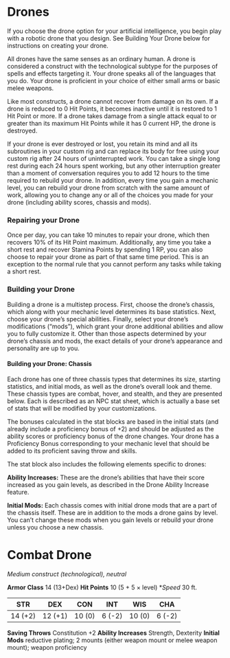 # Drones

If you choose the drone option for your artificial intelligence, you begin play with a robotic drone that you design. See Building Your Drone below for instructions on creating your drone.

All drones have the same senses as an ordinary human. A drone is considered a construct with the technological subtype for the purposes of spells and effects targeting it. Your drone speaks all of the languages that you do. Your drone is proficient in your choice of either small arms or basic melee weapons.

Like most constructs, a drone cannot recover from damage on its own. If a drone is reduced to 0 Hit Points, it becomes inactive until it is restored to 1 Hit Point or more. If a drone takes damage from a single attack equal to or greater than its maximum Hit Points while it has 0 current HP, the drone is destroyed.

If your drone is ever destroyed or lost, you retain its mind and all its subroutines in your custom rig and can replace its body for free using your custom rig after 24 hours of uninterrupted work. You can take a single long rest during each 24 hours spent working, but any other interruption greater than a moment of conversation requires you to add 12 hours to the time required to rebuild your drone. In addition, every time you gain a mechanic level, you can rebuild your drone from scratch with the same amount of work, allowing you to change any or all of the choices you made for your drone (including ability scores, chassis and mods).

### Repairing your Drone

Once per day, you can take 10 minutes to repair your drone, which then recovers 10% of its Hit Point maximum. Additionally, any time you take a short rest and recover Stamina Points by spending 1 RP, you can also choose to repair your drone as part of that same time period. This is an exception to the normal rule that you cannot perform any tasks while taking a short rest.

### Building your Drone

Building a drone is a multistep process. First, choose the drone’s chassis, which along with your mechanic level determines its base statistics. Next, choose your drone’s special abilities. Finally, select your drone’s modifications (“mods”), which grant your drone additional abilities and allow you to fully customize it.
Other than those aspects determined by your drone’s chassis and mods, the exact details of your drone’s appearance and personality are up to you.

#### Building your Drone: Chassis

Each drone has one of three chassis types that determines its size, starting statistics, and initial mods, as well as the drone’s overall look and theme. These chassis types are combat, hover, and stealth, and they are presented below. Each is described as an NPC stat sheet, which is actually a base set of stats that will be modified by your customizations. 

The bonuses calculated in the stat blocks are based in the initial stats (and already include a proficiency bonus of +2) and should be adjusted as the ability scores or proficiency bonus of the drone changes. Your drone has a Proficiency Bonus corresponding to your mechanic level that should be added to its proficient saving throw and skills.

The stat block also includes the following elements specific to drones:

**Ability Increases:** These are the drone’s abilities that have their score increased as you gain levels, as described in the Drone Ability Increase feature.

**Initial Mods:** Each chassis comes with initial drone mods that are a part of the chassis itself. These are in addition to the mods a drone gains by level. You can’t change these mods when you gain levels or rebuild your drone unless you choose a new chassis.

<div class="statblock">

# Combat Drone
_Medium construct (technological), neutral_

**Armor Class** 14 (13+Dex)
**Hit Points** 10 (5 + 5 × level)
**Speed* 30 ft.

|STR    |DEX    |CON    |INT    |WIS    |CHA    |
|-------|-------|-------|-------|-------|-------|
|14 (+2)|12 (+1)|10 (0) |6 (-2) |10 (0) |6 (-2) |

**Saving Throws** Constitution +2 
**Ability Increases** Strength, Dexterity
**Initial Mods** reductive plating; 2 mounts (either weapon mount or melee weapon mount); weapon proficiency

</div>
